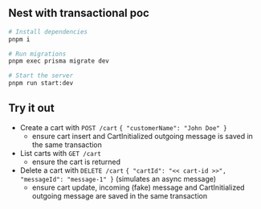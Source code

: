 ## Nest with transactional poc

```bash
# Install dependencies
pnpm i

# Run migrations
pnpm exec prisma migrate dev

# Start the server
pnpm run start:dev
```

## Try it out

- Create a cart with `POST /cart` `{ "customerName": "John Doe" }`
    - ensure cart insert and CartInitialized outgoing message is saved in the same transaction
- List carts with `GET /cart`
    - ensure the cart is returned
- Delete a cart with `DELETE /cart` `{ "cartId": "<< cart-id >>", "messageId": "message-1" }` (simulates an async
  message)
    - ensure cart update, incoming (fake) message and CartInitialized outgoing message are saved in the same transaction